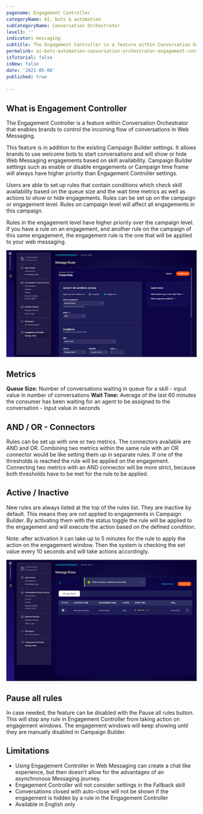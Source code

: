```yaml
---
pagename: Engagement Controller
categoryName: AI, bots & automation
subCategoryName: Conversation Orchestrator
level3: ''
indicator: messaging
subtitle: The Engagement Controller is a feature within Conversation Orchestrator that enables brands to control the incoming flow of conversations in Web Messaging. 
permalink: ai-bots-automation-conversation-orchestrator-engagement-controller.html
isTutorial: false
isNew: false
date: '2021-05-08'
published: true

---
```


## What is Engagement Controller

The Engagement Controller is a feature within Conversation Orchestrator that enables brands to control the incoming flow of conversations in Web Messaging. 

This feature is in addition to the existing Campaign Builder settings. It allows brands to use welcome bots to start conversations and will show or hide Web Messaging engagements based on skill availability. Campaign Builder settings such as enable or disable engagements or Campaign time frame will always have higher priority than Engagement Controller settings.

Users are able to set up rules that contain conditions which check skill availability based on the queue size and the wait time metrics as well as actions to show or hide engagements. Rules can be set up on  the campaign or engagement level. Rules on campaign level will affect all engagements in this campaign.  

Rules in the engagement level have higher priority over the campaign level. If you have a rule on an engagement, and another rule on the campaign of this same engagement, the engagement rule is the one that will be applied to your web messaging.

![](img/engagement-controller-1.png)

## Metrics

**Queue Size:** Number of conversations waiting in queue for a skill - input value in number of conversations
**Wait Time:** Average of the last 60 minutes the consumer has been waiting for an agent to be assigned to the conversation - input value in seconds

## AND / OR - Connectors

Rules can be set up with one or two metrics. The connectors available are AND and OR. Combining two metrics within the same rule with an OR connector would be like setting them up in separate rules. If one of the thresholds is reached the rule will be applied on the engagement. Connecting two metrics with an AND connector will be more strict, because both thresholds have to be met for the rule to be applied. 

## Active / Inactive

New rules are always listed at the top of the rules list. They are inactive by default. This means they are not applied to engagements in Campaign Builder. By activating them with the status toggle the rule will be applied to the engagement and will execute the action based on the defined condition. 

Note: after activation it can take up to 5 minutes for the rule to apply the action on the engagement window. Then the system is checking the set value every 10 seconds and will take actions accordingly.

![](img/engagement-controller-2.png)

## Pause all rules

In case needed, the feature can be disabled with the Pause all rules button. This will stop any rule  in Engagement Controller from taking action on engagement windows. The engagement windows will keep showing until they are manually disabled in Campaign Builder.

 ## Limitations

* Using Engagement Controller in Web Messaging can create a chat like experience, but then doesn’t allow for the advantages of an asynchronous Messaging journey.
* Engagement Controller will not consider settings in the Fallback skill
* Conversations closed with auto-close will not be shown if the engagement is hidden by a rule in the Engagement Controller
* Available in English only
